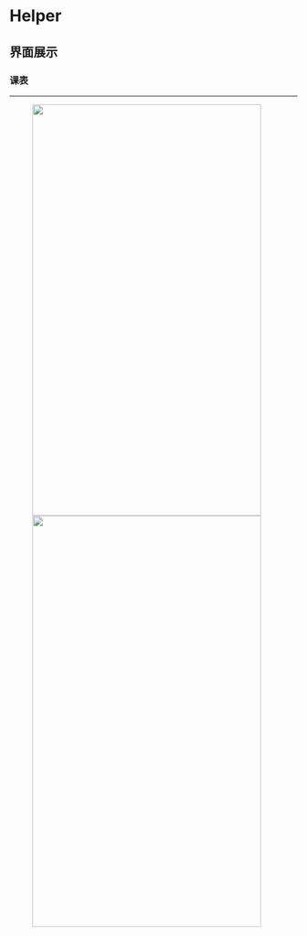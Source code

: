 # Helper


## 界面展示

### 课表
---
<figure class="half">
    <img src="https://raw.githubusercontent.com/old-traveler/Helper/master/img/screener_course.png" width = "400" height= "720">
    <img src="https://raw.githubusercontent.com/old-traveler/Helper/master/img/screener_course_detail.png" width = "400" height= "720">
</figure>
